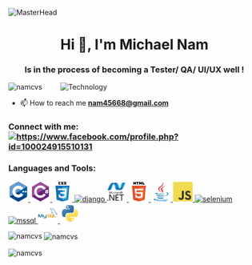 ![MasterHead](https://wallpaperaccess.com/full/2825810.gif)
<h1 align="center">Hi 👋, I'm Michael Nam</h1>
<h3 align="center"> Is in the process of becoming a Tester/ QA/ UI/UX well ! </h3>
<img align ="right" alt=" Technology" width="400" src="https://media1.giphy.com/media/qgQUggAC3Pfv687qPC/giphy.gif?cid=ecf05e47b7c8zu2bob3llvnhu31vm9za1ttl0ih8d674olvn&ep=v1_gifs_related&rid=giphy.gif&ct=g" >

<p align="left"> <img src="https://komarev.com/ghpvc/?username=namcvs&label=Profile%20views&color=0e75b6&style=flat" alt="namcvs" /> </p>

- 📫 How to reach me **nam45668@gmail.com**

<h3 align="left">Connect with me:  <a href="https://fb.com/https://www.facebook.com/profile.php?id=100024915510131" target="blank"><img align="center" src="https://raw.githubusercontent.com/rahuldkjain/github-profile-readme-generator/master/src/images/icons/Social/facebook.svg" alt="https://www.facebook.com/profile.php?id=100024915510131" height="30" width="40" /></a></h3>

<h3 align="left">Languages and Tools:</h3>
<p align="left"> <a href="https://www.w3schools.com/cpp/" target="_blank" rel="noreferrer"> <img src="https://raw.githubusercontent.com/devicons/devicon/master/icons/cplusplus/cplusplus-original.svg" alt="cplusplus" width="40" height="40"/> </a> <a href="https://www.w3schools.com/cs/" target="_blank" rel="noreferrer"> <img src="https://raw.githubusercontent.com/devicons/devicon/master/icons/csharp/csharp-original.svg" alt="csharp" width="40" height="40"/> </a> <a href="https://www.w3schools.com/css/" target="_blank" rel="noreferrer"> <img src="https://raw.githubusercontent.com/devicons/devicon/master/icons/css3/css3-original-wordmark.svg" alt="css3" width="40" height="40"/> </a> <a href="https://www.djangoproject.com/" target="_blank" rel="noreferrer"> <img src="https://cdn.worldvectorlogo.com/logos/django.svg" alt="django" width="40" height="40"/> </a> <a href="https://dotnet.microsoft.com/" target="_blank" rel="noreferrer"> <img src="https://raw.githubusercontent.com/devicons/devicon/master/icons/dot-net/dot-net-original-wordmark.svg" alt="dotnet" width="40" height="40"/> </a> <a href="https://www.w3.org/html/" target="_blank" rel="noreferrer"> <img src="https://raw.githubusercontent.com/devicons/devicon/master/icons/html5/html5-original-wordmark.svg" alt="html5" width="40" height="40"/> </a> <a href="https://www.java.com" target="_blank" rel="noreferrer"> <img src="https://raw.githubusercontent.com/devicons/devicon/master/icons/java/java-original.svg" alt="java" width="40" height="40"/> </a> <a href="https://developer.mozilla.org/en-US/docs/Web/JavaScript" target="_blank" rel="noreferrer"> <img src="https://raw.githubusercontent.com/devicons/devicon/master/icons/javascript/javascript-original.svg" alt="javascript" width="40" height="40"/> </a> <a href="https://www.selenium.dev" target="_blank" rel="noreferrer"> <img src="https://raw.githubusercontent.com/detain/svg-logos/780f25886640cef088af994181646db2f6b1a3f8/svg/selenium-logo.svg" alt="selenium" width="40" height="40"/> </a> <a href="https://www.microsoft.com/en-us/sql-server" target="_blank" rel="noreferrer"> <img src="https://www.svgrepo.com/show/303229/microsoft-sql-server-logo.svg" alt="mssql" width="40" height="40"/> </a> <a href="https://www.mysql.com/" target="_blank" rel="noreferrer"> <img src="https://raw.githubusercontent.com/devicons/devicon/master/icons/mysql/mysql-original-wordmark.svg" alt="mysql" width="40" height="40"/> </a> <a href="https://www.python.org" target="_blank" rel="noreferrer"> <img src="https://raw.githubusercontent.com/devicons/devicon/master/icons/python/python-original.svg" alt="python" width="40" height="40"/> </a> </p>

<p><img align="left" src="https://github-readme-stats.vercel.app/api/top-langs?username=namcvs&show_icons=true&locale=en&layout=compact" alt="namcvs" /></p>

<p>&nbsp;<img align="center" src="https://github-readme-stats.vercel.app/api?username=namcvs&show_icons=true&locale=en" alt="namcvs" /></p>

<p><img align="center" src="https://github-readme-streak-stats.herokuapp.com/?user=namcvs&" alt="namcvs" /></p>
